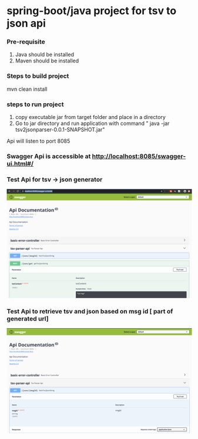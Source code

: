 # spring-boot/java project for tsv to json api

### Pre-requisite
   1. Java should be installed
   2. Maven should be installed
   
### Steps to build project 
   mvn clean install 
   
### steps to run project 
  1. copy executable jar from target folder and place in a directory
  2. Go to jar directory and run application with command " java -jar tsv2jsonparser-0.0.1-SNAPSHOT.jar"
  
  Api will listen to port 8085
  
### Swagger Api is accessible at [http://localhost:8085/swagger-ui.html#/](http://localhost:8085/swagger-ui.html#/)

### Test Api for tsv -> json generator
<img src="images/swagger_api_tsv_2_json.png" />

### Test Api to retrieve tsv and json based on msg id [ part of generated url]
<img src="images/retrieve_api_with_msg_id.png" />
